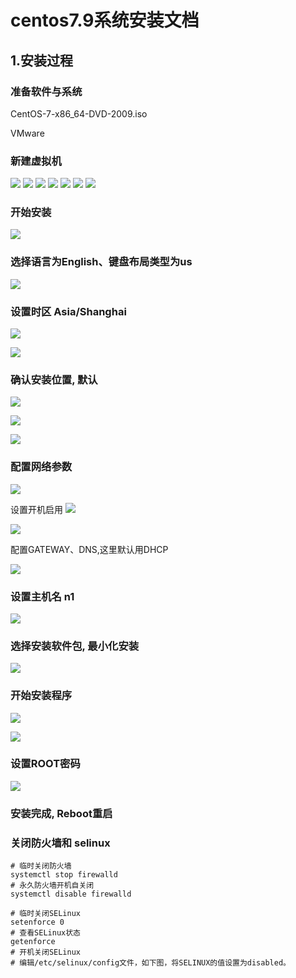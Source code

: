 # centos7.9系统安装文档

## 1.安装过程
### 准备软件与系统
CentOS-7-x86_64-DVD-2009.iso

VMware

### 新建虚拟机 
![](./image/install_centos7/1.png)
![](./image/install_centos7/2.png)
![](./image/install_centos7/3.png)
![](./image/install_centos7/4.png)
![](./image/install_centos7/5.png)
![](./image/install_centos7/6.png)
![](./image/install_centos7/7.png)


### 开始安装   
![](./image/install_centos7/WX20231023-160347@2x.png)

### 选择语言为English、键盘布局类型为us
![](./image/install_centos7/WX20231023-160438@2x.png)

### 设置时区 Asia/Shanghai
![](./image/install_centos7/WX20231023-160519@2x.png)  

![](./image/install_centos7/WX20231023-160540@2x.png)

### 确认安装位置, 默认    
![](./image/install_centos7/WX20231023-160624@2x.png)

![](./image/install_centos7/WX20231023-160641@2x.png)

![](./image/install_centos7/WX20231023-161219@2x.png)

### 配置网络参数  
![](./image/install_centos7/WX20231023-160703@2x.png)

设置开机启用
![](./image/install_centos7/WX20231023-160906@2x.png)


![](./image/install_centos7/WX20231023-161015@2x.png)

配置GATEWAY、DNS,这里默认用DHCP

![](./image/install_centos7/WX20231023-161047@2x.png)

### 设置主机名 n1    
![](./image/install_centos7/WX20231023-163510@2x.png)

### 选择安装软件包, 最小化安装
![](./image/install_centos7/WX20231023-161118@2x.png)

### 开始安装程序
![](./image/install_centos7/WX20231023-161650@2x.png)

![](./image/install_centos7/8.png)

### 设置ROOT密码   
![](./image/install_centos7/WX20231023-161650@2x.png)

### 安装完成, Reboot重启  


### 关闭防火墙和 selinux
```
# 临时关闭防火墙
systemctl stop firewalld
# 永久防火墙开机自关闭
systemctl disable firewalld

# 临时关闭SELinux
setenforce 0
# 查看SELinux状态
getenforce
# 开机关闭SELinux
# 编辑/etc/selinux/config文件，如下图，将SELINUX的值设置为disabled。
```